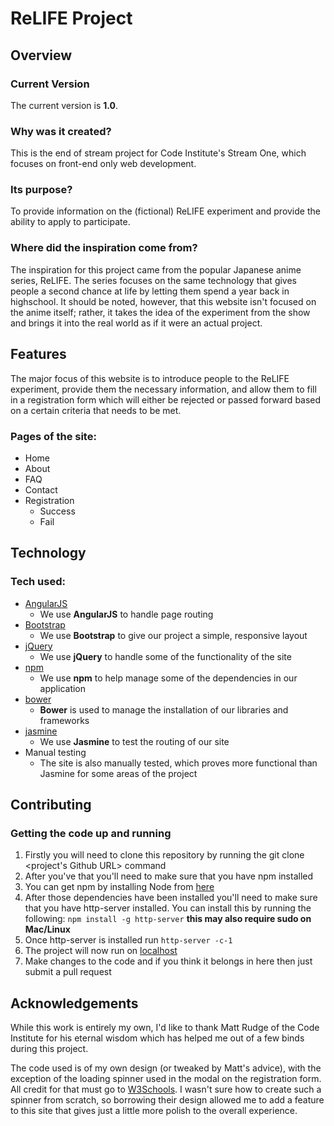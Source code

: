 # ReLIFE Project

## Overview

### Current Version

The current version is **1.0**.

### Why was it created?

This is the end of stream project for Code Institute's Stream One, which focuses on front-end only web development.

### Its purpose?

To provide information on the (fictional) ReLIFE experiment and provide the ability to apply to participate.

### Where did the inspiration come from?

The inspiration for this project came from the popular Japanese anime series, ReLIFE. The series focuses on the same
technology that gives people a second chance at life by letting them spend a year back in highschool. It should be noted,
however, that this website isn't focused on the anime itself; rather, it takes the idea of the experiment from the show and
brings it into the real world as if it were an actual project.

## Features

The major focus of this website is to introduce people to the ReLIFE experiment, provide them the necessary information, and
allow them to fill in a registration form which will either be rejected or passed forward based on a certain criteria that
needs to be met.

### Pages of the site:
- Home
- About
- FAQ
- Contact
- Registration
	- Success
	- Fail

## Technology

### Tech used:
- [AngularJS](https://angularjs.org/)
	- We use **AngularJS** to handle page routing
- [Bootstrap](https://getbootstrap.com/)
	- We use **Bootstrap** to give our project a simple, responsive layout
- [jQuery](https://jquery.com/)
	- We use **jQuery** to handle some of the functionality of the site
- [npm](https://www.npmjs.com/)
	- We use **npm** to help manage some of the dependencies in our application
- [bower](https://bower.io/)
	- **Bower** is used to manage the installation of our libraries and frameworks
- [jasmine](https://jasmine.github.io/)
	- We use **Jasmine** to test the routing of our site
- Manual testing
	- The site is also manually tested, which proves more functional than Jasmine for some areas of the project

## Contributing

### Getting the code up and running
1. Firstly you will need to clone this repository by running the git clone <project's Github URL> command
2. After you've that you'll need to make sure that you have npm installed
  1. You can get npm by installing Node from [here](https://nodejs.org/en/)
4. After those dependencies have been installed you'll need to make sure that you have http-server installed. You can install this by running the following: ```npm install -g http-server``` **this may also require sudo on Mac/Linux**
5. Once http-server is installed run ```http-server -c-1```
6. The project will now run on [localhost](http://127.0.0.1:8080)
7. Make changes to the code and if you think it belongs in here then just submit a pull request

## Acknowledgements

While this work is entirely my own, I'd like to thank Matt Rudge of the Code Institute for his eternal wisdom which has helped
me out of a few binds during this project.

The code used is of my own design (or tweaked by Matt's advice), with the exception of the loading spinner used in the modal
on the registration form. All credit for that must go to [W3Schools](https://www.w3schools.com/). I wasn't sure how to create
such a spinner from scratch, so borrowing their design allowed me to add a feature to this site that gives just a little
more polish to the overall experience.

